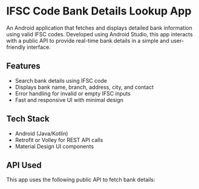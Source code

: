 # IFSC Code Bank Details Lookup App

An Android application that fetches and displays detailed bank information using valid IFSC codes. Developed using Android Studio, this app interacts with a public API to provide real-time bank details in a simple and user-friendly interface.

## Features

- Search bank details using IFSC code
- Displays bank name, branch, address, city, and contact
- Error handling for invalid or empty IFSC inputs
- Fast and responsive UI with minimal design

## Tech Stack

- Android (Java/Kotlin)
- Retrofit or Volley for REST API calls
- Material Design UI components

## API Used

This app uses the following public API to fetch bank details:

